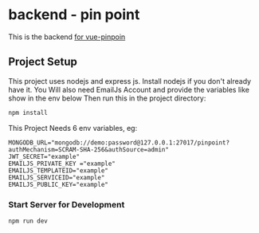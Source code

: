 
# backend - pin point

This is the backend [for vue-pinpoin](https://github.com/arbaazmir-1/vue-pinpoint)


## Project Setup
This project uses nodejs and express js. Install nodejs if you don't already have it. You Will also need EmailJs Account and provide the variables like show in the env below
Then run this in the project directory:
```sh
npm install
```

This Project Needs 6 env variables, eg:

```ssh
MONGODB_URL="mongodb://demo:password@127.0.0.1:27017/pinpoint?authMechanism=SCRAM-SHA-256&authSource=admin"
JWT_SECRET="example"
EMAILJS_PRIVATE_KEY ="example"
EMAILJS_TEMPLATEID="example"
EMAILJS_SERVICEID="example"
EMAILJS_PUBLIC_KEY="example"
```

### Start Server for Development

```sh
npm run dev
```
